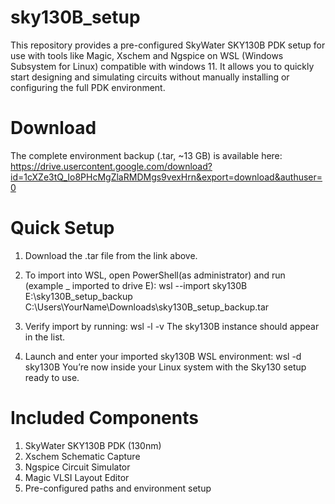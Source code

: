 # sky130B_setup
This repository provides a pre-configured SkyWater SKY130B PDK setup for use with tools like Magic, Xschem and Ngspice on WSL (Windows Subsystem for Linux) compatible with windows 11. It allows you to quickly start designing and simulating circuits without manually installing or configuring the full PDK environment.

# Download
The complete environment backup (.tar, ~13 GB) is available here:
https://drive.usercontent.google.com/download?id=1cXZe3tQ_Io8PHcMgZlaRMDMgs9vexHrn&export=download&authuser=0

# Quick Setup
1) Download the .tar file from the link above.

2) To import into WSL, open PowerShell(as administrator) and run (example _ imported to drive E):
                 wsl --import sky130B E:\sky130B_setup_backup C:\Users\YourName\Downloads\sky130B_setup_backup.tar

3) Verify import by running:
                 wsl -l -v
The sky130B instance should appear in the list.

4) Launch and enter your imported sky130B WSL environment:
                 wsl -d sky130B
You’re now inside your Linux system with the Sky130 setup ready to use.

# Included Components
1) SkyWater SKY130B PDK (130nm)
2) Xschem Schematic Capture
3) Ngspice Circuit Simulator
4) Magic VLSI Layout Editor
5) Pre-configured paths and environment setup

